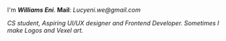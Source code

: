 I'm _**Williams Eni**_. **Mail**: _Lucyeni.we@gmail.com_

_CS student, Aspiring UI/UX designer and
Frontend Developer.
Sometimes I make Logos and Vexel art._